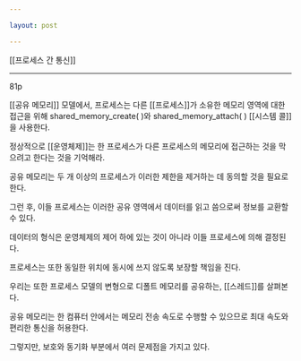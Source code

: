 ```yaml
---

layout: post

---
```


[[프로세스 간 통신]]

***

81p

[[공유 메모리]] 모델에서, 프로세스는 다른 [[프로세스]]가 소유한 메모리 영역에 대한 접근을 위해 shared_memory_create( )와 shared_memory_attach( ) [[시스템 콜]]을 사용한다.

정상적으로 [[운영체제]]는 한 프로세스가 다른 프로세스의 메모리에 접근하는 것을 막으려고 한다는 것을 기억해라.

공유 메모리는 두 개 이상의 프로세스가 이러한 제한을 제거하는 데 동의할 것을 필요로 한다.

그런 후, 이들 프로세스는 이러한 공유 영역에서 데이터를 읽고 씀으로써 정보를 교환할 수 있다.

데이터의 형식은 운영체제의 제어 하에 있는 것이 아니라 이들 프로세스에 의해 결정된다.

프로세스는 또한 동일한 위치에 동시에 쓰지 않도록 보장할 책임을 진다.

우리는 또한 프로세스 모델의 변형으로 디폴트 메모리를 공유하는, [[스레드]]를 살펴본다.

공유 메모리는 한 컴퓨터 안에서는 메모리 전송 속도로 수행할 수 있으므로 최대 속도와 편리한 통신을 허용한다.

그렇지만, 보호와 동기화 부분에서 여러 문제점을 가지고 있다.